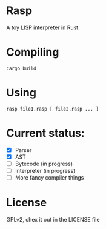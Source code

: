 # Rasp
A toy LISP interpreter in Rust.

# Compiling
`cargo build`

# Using
`rasp file1.rasp [ file2.rasp ... ]`

# Current status:
* [x] Parser
* [x] AST
* [ ] Bytecode (in progress)
* [ ] Interpreter (in progress)
* [ ] More fancy compiler things

# License
GPLv2, chex it out in the LICENSE file
